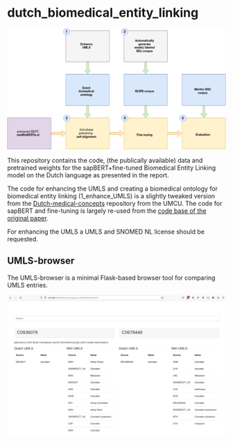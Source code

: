 # dutch_biomedical_entity_linking

[![Overview](overview.png "Overview")](overview.png)

This repository contains the code, (the publically available) data and pretrained weights for the sapBERT+fine-tuned Biomedical Entity Linking model on the Dutch language as presented in the report.

The code for enhancing the UMLS and creating a biomedical ontology for biomedical entity linking (1\_enhance\_UMLS) is a slightly tweaked version from the [Dutch-medical-concepts](https://github.com/umcu/dutch-medical-concepts) repository from the UMCU. The code for sapBERT and fine-tuning is largely re-used from the [code base of the original paper](https://github.com/cambridgeltl/sapbert/tree/main). 

For enhancing the UMLS a UMLS and SNOMED NL license should be requested.

## UMLS-browser
The UMLS-browser is a minimal Flask-based browser tool for comparing UMLS entries.

[![UMLS-browser](umls-browser.png "UMLS-browser")](umls-browser.png)
